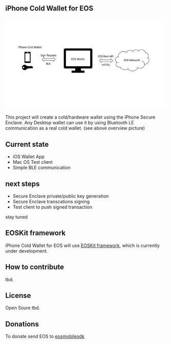 ## iPhone Cold Wallet for EOS

![](assets/overview.png?raw=true)

This project will create a cold/hardware wallet using the iPhone Secure Enclave.
Any Desktop wallet can use it by using Bluetooth LE communication as a real cold wallet. (see above overview picture)


## Current state

* iOS Wallet App 
* Mac OS Test client
* Simple BLE communication

## next steps

* Secure Enclave private/public key generation
* Secure Enclave transcations signing
* Test client to push signed transaction

stay tuned

## EOSKit framework

iPhone Cold Wallet for EOS will use [EOSKit framework](https://github.com/mobile-wallet-sdk/eosmobilesdk-ios), which is currently under development.

## How to contribute

tbd.

## License

Open Soure tbd.

## Donations

To donate send EOS to [eosmobilesdk](https://www.bloks.io/account/eosmobilesdk)
